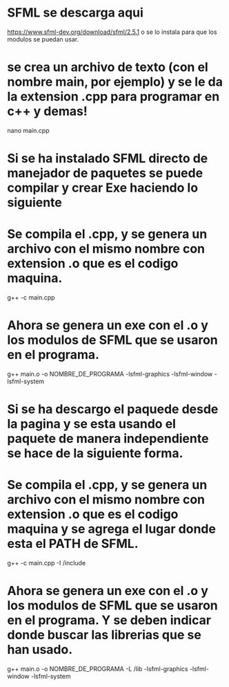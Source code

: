 # SFML se descarga aqui 
https://www.sfml-dev.org/download/sfml/2.5.1 o se lo instala para que los modulos se puedan usar.

# se crea un archivo de texto (con el nombre main, por ejemplo) y se le da la extension .cpp para programar en c++ y demas!
nano main.cpp

# Si se ha instalado SFML directo de manejador de paquetes se puede compilar y crear Exe haciendo lo siguiente

# Se compila el .cpp, y se genera un archivo con el mismo nombre con extension .o que es el codigo maquina.
g++ -c main.cpp

# Ahora se genera un exe con el .o y los modulos de SFML que se usaron en el programa.
g++ main.o -o NOMBRE_DE_PROGRAMA -lsfml-graphics -lsfml-window -lsfml-system

# Si se ha descargo el paquede desde la pagina y se esta usando el paquete de manera independiente se hace de la siguiente forma.

# Se compila el .cpp, y se genera un archivo con el mismo nombre con extension .o que es el codigo maquina y se agrega el lugar donde esta el PATH de SFML.
g++ -c main.cpp -I <sfml-install-path>/include

# Ahora se genera un exe con el .o y los modulos de SFML que se usaron en el programa. Y se deben indicar donde buscar las librerias que se han usado.
g++ main.o -o NOMBRE_DE_PROGRAMA -L <sfml-install-path>/lib -lsfml-graphics -lsfml-window -lsfml-system
